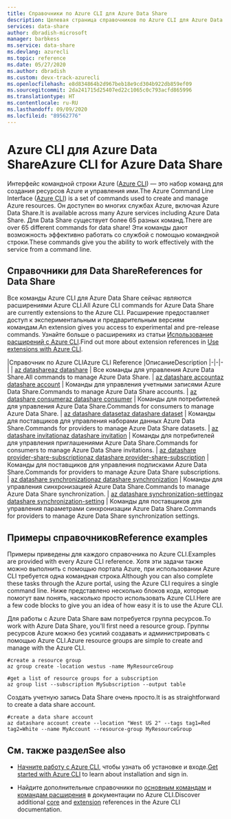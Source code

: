 ```yaml
---
title: Справочники по Azure CLI для Azure Data Share
description: Целевая страница справочников по Azure CLI для Azure Data Share
services: data-share
author: dbradish-microsoft
manager: barbkess
ms.service: data-share
ms.devlang: azurecli
ms.topic: reference
ms.date: 05/27/2020
ms.author: dbradish
ms.custom: devx-track-azurecli
ms.openlocfilehash: e8d834864b2d967beb18e9cd304b922db859ef09
ms.sourcegitcommit: 2da241715d25407ed22c1065c0c793acfd865996
ms.translationtype: HT
ms.contentlocale: ru-RU
ms.lasthandoff: 09/09/2020
ms.locfileid: "89562776"
---
```

# <a name="azure-cli-for-azure-data-share"></a><span data-ttu-id="3b55d-103">Azure CLI для Azure Data Share</span><span class="sxs-lookup"><span data-stu-id="3b55d-103">Azure CLI for Azure Data Share</span></span>

<span data-ttu-id="3b55d-104">Интерфейс командной строки Azure ([Azure CLI](/cli/azure/what-is-azure-cli)) — это набор команд для создания ресурсов Azure и управления ими.</span><span class="sxs-lookup"><span data-stu-id="3b55d-104">The Azure Command Line Interface ([Azure CLI](/cli/azure/what-is-azure-cli)) is a set of commands used to create and manage Azure resources.</span></span>  <span data-ttu-id="3b55d-105">Он доступен во многих службах Azure, включая Azure Data Share.</span><span class="sxs-lookup"><span data-stu-id="3b55d-105">It is available across many Azure services including Azure Data Share.</span></span>  <span data-ttu-id="3b55d-106">Для Data Share существует более 65 разных команд.</span><span class="sxs-lookup"><span data-stu-id="3b55d-106">There are over 65 different commands for data share!</span></span>  <span data-ttu-id="3b55d-107">Эти команды дают возможность эффективно работать со службой с помощью командной строки.</span><span class="sxs-lookup"><span data-stu-id="3b55d-107">These commands give you the ability to work effectively with the service from a command line.</span></span>

## <a name="references-for-data-share"></a><span data-ttu-id="3b55d-108">Справочники для Data Share</span><span class="sxs-lookup"><span data-stu-id="3b55d-108">References for Data Share</span></span>

<span data-ttu-id="3b55d-109">Все команды Azure CLI для Azure Data Share сейчас являются расширениями Azure CLI.</span><span class="sxs-lookup"><span data-stu-id="3b55d-109">All Azure CLI commands for Azure Data Share are currently extensions to the Azure CLI.</span></span>  <span data-ttu-id="3b55d-110">Расширение предоставляет доступ к экспериментальным и предварительным версиям командам.</span><span class="sxs-lookup"><span data-stu-id="3b55d-110">An extension gives you access to experimental and pre-release commands.</span></span>  <span data-ttu-id="3b55d-111">Узнайте больше о расширениях из статьи [Использование расширений с Azure CLI](/cli/azure/azure-cli-extensions-overview).</span><span class="sxs-lookup"><span data-stu-id="3b55d-111">Find out more about extension references in [Use extensions with Azure CLI](/cli/azure/azure-cli-extensions-overview).</span></span>

|<span data-ttu-id="3b55d-112">Справочник по Azure CLI</span><span class="sxs-lookup"><span data-stu-id="3b55d-112">Azure CLI Reference</span></span> |<span data-ttu-id="3b55d-113">Описание</span><span class="sxs-lookup"><span data-stu-id="3b55d-113">Description</span></span>
|-|-|-|
| [<span data-ttu-id="3b55d-114">az datashare</span><span class="sxs-lookup"><span data-stu-id="3b55d-114">az datashare</span></span>](/cli/azure/ext/datashare/datashare) | <span data-ttu-id="3b55d-115">Все команды для управления Azure Data Share.</span><span class="sxs-lookup"><span data-stu-id="3b55d-115">All commands to manage Azure Data Share.</span></span>
| [<span data-ttu-id="3b55d-116">az datashare account</span><span class="sxs-lookup"><span data-stu-id="3b55d-116">az datashare account</span></span>](/cli/azure/ext/datashare/datashare/account) | <span data-ttu-id="3b55d-117">Команды для управления учетными записями Azure Data Share.</span><span class="sxs-lookup"><span data-stu-id="3b55d-117">Commands to manage Azure Data Share accounts.</span></span>
| [<span data-ttu-id="3b55d-118">az datashare consumer</span><span class="sxs-lookup"><span data-stu-id="3b55d-118">az datashare consumer</span></span>](/cli/azure/ext/datashare/datashare/consumer) | <span data-ttu-id="3b55d-119">Команды для потребителей для управления Azure Data Share.</span><span class="sxs-lookup"><span data-stu-id="3b55d-119">Commands for consumers to manage Azure Data Share.</span></span>
| [<span data-ttu-id="3b55d-120">az datashare dataset</span><span class="sxs-lookup"><span data-stu-id="3b55d-120">az datashare dataset</span></span>](/cli/azure/ext/datashare/datashare/dataset) | <span data-ttu-id="3b55d-121">Команды для поставщиков для управления наборами данных Azure Data Share.</span><span class="sxs-lookup"><span data-stu-id="3b55d-121">Commands for providers to manage Azure Data Share datasets.</span></span>
| [<span data-ttu-id="3b55d-122">az datashare invitation</span><span class="sxs-lookup"><span data-stu-id="3b55d-122">az datashare invitation</span></span>](/cli/azure/ext/datashare/datashare/invitation) | <span data-ttu-id="3b55d-123">Команды для потребителей для управления приглашениями Azure Data Share.</span><span class="sxs-lookup"><span data-stu-id="3b55d-123">Commands for consumers to manage Azure Data Share invitations.</span></span>
| [<span data-ttu-id="3b55d-124">az datashare provider-share-subscription</span><span class="sxs-lookup"><span data-stu-id="3b55d-124">az datashare provider-share-subscription</span></span>](/cli/azure/ext/datashare/datashare/provider-share-subscription) | <span data-ttu-id="3b55d-125">Команды для поставщиков для управления подписками Azure Data Share.</span><span class="sxs-lookup"><span data-stu-id="3b55d-125">Commands for providers to manage Azure Data Share subscriptions.</span></span>
| [<span data-ttu-id="3b55d-126">az datashare synchronization</span><span class="sxs-lookup"><span data-stu-id="3b55d-126">az datashare synchronization</span></span>](/cli/azure/ext/datashare/datashare/synchronization)  | <span data-ttu-id="3b55d-127">Команды для управления синхронизацией Azure Data Share.</span><span class="sxs-lookup"><span data-stu-id="3b55d-127">Commands to manage Azure Data Share synchronization.</span></span>
| [<span data-ttu-id="3b55d-128">az datashare synchronization-setting</span><span class="sxs-lookup"><span data-stu-id="3b55d-128">az datashare synchronization-setting</span></span>](/cli/azure/ext/datashare/datashare/synchronization-setting)  | <span data-ttu-id="3b55d-129">Команды для поставщиков для управления параметрами синхронизации Azure Data Share.</span><span class="sxs-lookup"><span data-stu-id="3b55d-129">Commands for providers to manage Azure Data Share synchronization settings.</span></span>

## <a name="reference-examples"></a><span data-ttu-id="3b55d-130">Примеры справочников</span><span class="sxs-lookup"><span data-stu-id="3b55d-130">Reference examples</span></span>

<span data-ttu-id="3b55d-131">Примеры приведены для каждого справочника по Azure CLI.</span><span class="sxs-lookup"><span data-stu-id="3b55d-131">Examples are provided with every Azure CLI reference.</span></span> <span data-ttu-id="3b55d-132">Хотя эти задачи также можно выполнить с помощью портала Azure, при использовании Azure CLI требуется одна командная строка.</span><span class="sxs-lookup"><span data-stu-id="3b55d-132">Although you can also complete these tasks through the Azure portal, using the Azure CLI requires a single command line.</span></span>  <span data-ttu-id="3b55d-133">Ниже представлено несколько блоков кода, которые помогут вам понять, насколько просто использовать Azure CLI.</span><span class="sxs-lookup"><span data-stu-id="3b55d-133">Here are a few code blocks to give you an idea of how easy it is to use the Azure CLI.</span></span>

<span data-ttu-id="3b55d-134">Для работы с Azure Data Share вам потребуется группа ресурсов.</span><span class="sxs-lookup"><span data-stu-id="3b55d-134">To work with Azure Data Share, you'll first need a resource group.</span></span>  <span data-ttu-id="3b55d-135">Группы ресурсов Azure можно без усилий создавать и администрировать с помощью Azure CLI.</span><span class="sxs-lookup"><span data-stu-id="3b55d-135">Azure resource groups are simple to create and manage with the Azure CLI.</span></span>  

```azurecli
#create a resource group
az group create -location westus -name MyResourceGroup
```

```azurecli
#get a list of resource groups for a subscription
az group list --subscription MySubscription --output table
```

<span data-ttu-id="3b55d-136">Создать учетную запись Data Share очень просто.</span><span class="sxs-lookup"><span data-stu-id="3b55d-136">It is as straightforward to create a data share account.</span></span>

```azurecli
#create a data share account
az datashare account create --location "West US 2" --tags tag1=Red tag2=White --name MyAccount --resource-group MyResourceGroup
```

## <a name="see-also"></a><span data-ttu-id="3b55d-137">См. также раздел</span><span class="sxs-lookup"><span data-stu-id="3b55d-137">See also</span></span>

* <span data-ttu-id="3b55d-138">[Начните работу с Azure CLI](/cli/azure/get-started-with-azure-cli), чтобы узнать об установке и входе.</span><span class="sxs-lookup"><span data-stu-id="3b55d-138">[Get started with Azure CLI](/cli/azure/get-started-with-azure-cli) to learn about installation and sign in.</span></span>

* <span data-ttu-id="3b55d-139">Найдите дополнительные справочники по [основным командам](/cli/azure/reference-index) и [командам расширения](/cli/azure/azure-cli-extensions-list) в документации по Azure CLI.</span><span class="sxs-lookup"><span data-stu-id="3b55d-139">Discover additional [core](/cli/azure/reference-index) and [extension](/cli/azure/azure-cli-extensions-list) references in the Azure CLI documentation.</span></span>
